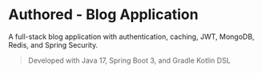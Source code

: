 # Authored - Blog Application

A full-stack blog application with authentication, caching, JWT, MongoDB, Redis, and Spring Security.

> Developed with Java 17, Spring Boot 3, and Gradle Kotlin DSL
